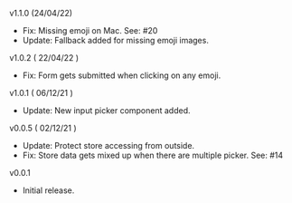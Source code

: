 v1.1.0 (24/04/22)

- Fix: Missing emoji on Mac. See: #20
- Update: Fallback added for missing emoji images.

v1.0.2 ( 22/04/22 )

- Fix: Form gets submitted when clicking on any emoji.

v1.0.1 ( 06/12/21 )

- Update: New input picker component added.

v0.0.5 ( 02/12/21 )

- Update: Protect store accessing from outside.
- Fix: Store data gets mixed up when there are multiple picker. See: #14

v0.0.1

- Initial release.
